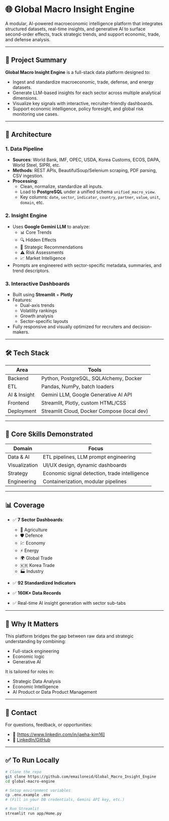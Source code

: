# 🌐 Global Macro Insight Engine

A modular, AI-powered macroeconomic intelligence platform that integrates structured datasets, real-time insights, and generative AI to surface second-order effects, track strategic trends, and support economic, trade, and defense analysis.

---

## 🚀 Project Summary

**Global Macro Insight Engine** is a full-stack data platform designed to:
- Ingest and standardize macroeconomic, trade, defense, and energy datasets.
- Generate LLM-based insights for each sector across multiple analytical dimensions.
- Visualize key signals with interactive, recruiter-friendly dashboards.
- Support economic intelligence, policy foresight, and global risk monitoring use cases.

---

## 🧱 Architecture

### 1. **Data Pipeline**
- **Sources**: World Bank, IMF, OPEC, USDA, Korea Customs, ECOS, DAPA, World Steel, SIPRI, etc.
- **Methods**: REST APIs, BeautifulSoup/Selenium scraping, PDF parsing, CSV ingestion.
- **Processing**:
  - Clean, normalize, standardize all inputs.
  - Load to **PostgreSQL** under a unified schema `unified_macro_view`.
  - Key columns: `date`, `sector`, `indicator`, `country`, `partner`, `value`, `unit`, `domain`, etc.

### 2. **Insight Engine**
- Uses **Google Gemini LLM** to analyze:
  - 📊 Core Trends
  - 🔍 Hidden Effects
  - 🎯 Strategic Recommendations
  - ⚠️ Risk Assessments
  - 📈 Market Intelligence
- Prompts are engineered with sector-specific metadata, summaries, and trend descriptors.

### 3. **Interactive Dashboards**
- Built using **Streamlit** + **Plotly**
- Features:
  - Dual-axis trends
  - Volatility rankings
  - Growth analysis
  - Sector-specific layouts
- Fully responsive and visually optimized for recruiters and decision-makers.

---

## 🛠️ Tech Stack

| Area         | Tools                                          |
|--------------|------------------------------------------------|
| Backend      | Python, PostgreSQL, SQLAlchemy, Docker         |
| ETL          | Pandas, NumPy, batch loaders                   |
| AI & Insight | Gemini LLM, Google Generative AI API           |
| Frontend     | Streamlit, Plotly, custom HTML/CSS             |
| Deployment   | Streamlit Cloud, Docker Compose (local dev)    |

---

## 🎯 Core Skills Demonstrated

| Domain        | Focus                                         |
|---------------|-----------------------------------------------|
| Data & AI     | ETL pipelines, LLM prompt engineering          |
| Visualization | UI/UX design, dynamic dashboards               |
| Strategy      | Economic signal detection, trade intelligence  |
| Engineering   | Containerization, modular pipelines            |

---

## 📊 Coverage

- ✅ **7 Sector Dashboards**:
  - 🌾 Agriculture
  - 🛡 Defence
  - 💹 Economy
  - ⚡ Energy
  - 🌍 Global Trade
  - 🇰🇷 Korea Trade
  - 🏭 Industry

- ✅ **92 Standardized Indicators**
- ✅ **160K+ Data Records**
- ✅ Real-time AI insight generation with sector sub-tabs

---

## 📌 Why It Matters

This platform bridges the gap between raw data and strategic understanding by combining:
- Full-stack engineering
- Economic logic
- Generative AI

It is tailored for roles in:
- Strategic Data Analysis
- Economic Intelligence
- AI Product or Data Product Management

---

## 📎 Contact

For questions, feedback, or opportunities:
- 📧 [https://www.linkedin.com/in/jaeha-kim16]
- 🔗 [LinkedIn/GitHub](https://github.com/emailoneid)

---

## ✅ To Run Locally

```bash
# Clone the repo
git clone https://github.com/emailoneid/Global_Macro_Insight_Engine
cd global-macro-engine

# Setup environment variables
cp .env.example .env
# (Fill in your DB credentials, Gemini API key, etc.)

# Run Streamlit
streamlit run app/Home.py

